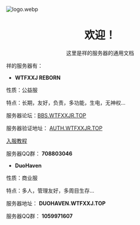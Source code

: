 ![logo.webp](/assets/index/logo3.webp)
<center><h1>欢迎！</h1></center>
<center>这里是祥的服务器的通用文档</center>

祥的服务器有：

- **WTFXXJ REBORN**

性质：公益服

特点：长期，友好，负责，多功能，生电，无神权...

服务器论坛：[BBS.WTFXXJR.TOP](https://bbs.wtfxxjr.top)

服务器验证地址：
[AUTH.WTFXXJR.TOP](https://auth.wtfxxjr.top)

[入服教程](https://blog.wtfxxj.top/archives/WTFXXJr)

服务器QQ群： **708803046**

- **DuoHaven**

性质：商业服

特点：多人，管理友好，多周目生存...

服务器地址： **DUOHAVEN.WTFXXJ.TOP**

服务器QQ群： **1059971607**

